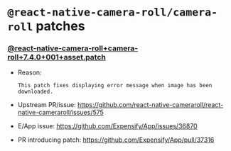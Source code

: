 # `@react-native-camera-roll/camera-roll` patches

### [@react-native-camera-roll+camera-roll+7.4.0+001+asset.patch](@react-native-camera-roll+camera-roll+7.4.0+001+asset.patch)

- Reason:
  
    ```
    This patch fixes displaying error message when image has been downloaded.
    ```
  
- Upstream PR/issue: https://github.com/react-native-cameraroll/react-native-cameraroll/issues/575
- E/App issue: https://github.com/Expensify/App/issues/36870
- PR introducing patch: https://github.com/Expensify/App/pull/37316